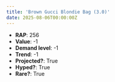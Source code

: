 ```yaml
---
title: 'Brown Gucci Blondie Bag (3.0)'
date: 2025-08-06T00:00:00Z
---
```

- **RAP**: 256
- **Value**: -1
- **Demand level**: -1
- **Trend**: -1
- **Projected?**: True
- **Hyped?**: True
- **Rare?**: True
